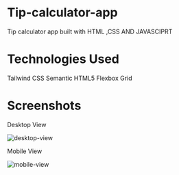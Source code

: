 # Tip-calculator-app

Tip calculator app built with HTML ,CSS AND JAVASCIPRT

# Technologies Used

Tailwind CSS
Semantic HTML5
Flexbox
Grid


# Screenshots
Desktop View

![desktop-view](https://user-images.githubusercontent.com/76704798/151174449-927cfff6-902b-433c-84c6-934749e57a9c.png)

Mobile View


![mobile-view](https://user-images.githubusercontent.com/76704798/151174880-3a10808d-91df-419f-a71f-735555408680.png)
